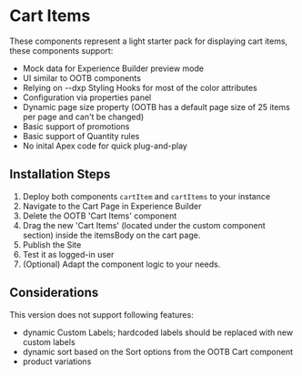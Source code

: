 # Cart Items

These components represent a light starter pack for displaying cart items, these components support:
- Mock data for Experience Builder preview mode
- UI similar to OOTB components
- Relying on --dxp Styling Hooks for most of the color attributes
- Configuration via properties panel
- Dynamic page size property (OOTB has a default page size of 25 items per page and can't be changed)
- Basic support of promotions
- Basic support of Quantity rules
- No inital Apex code for quick plug-and-play

## Installation Steps
1. Deploy both components `cartItem` and `cartItems` to your instance
2. Navigate to the Cart Page in Experience Builder
3. Delete the OOTB 'Cart Items' component
4. Drag the new 'Cart Items' (located under the custom component section) inside the itemsBody on the cart page.
5. Publish the Site
6. Test it as logged-in user
7. (Optional) Adapt the component logic to your needs.

## Considerations
This version does not support following features:
- dynamic Custom Labels; hardcoded labels should be replaced with new custom labels
- dynamic sort based on the Sort options from the OOTB Cart component
- product variations